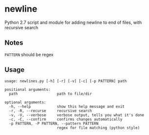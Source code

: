 # newline
Python 2.7 script and module for adding newline to end of files, with recursive search

## Notes
`PATTERN` should be regex

## Usage
```
usage: newlines.py [-h] [-r] [-v] [-c] [-p PATTERN] path

positional arguments:
  path                  path to file/dir

optional arguments:
  -h, --help            show this help message and exit
  -r, -R, --recurse     recursive search
  -v, -V, --verbose     verbose output, tells you what it's done
  -c, -C, --confirm     confirms changes automatically
  -p PATTERN, -P PATTERN, --pattern PATTERN
                        regex for file matching (python style)
```
